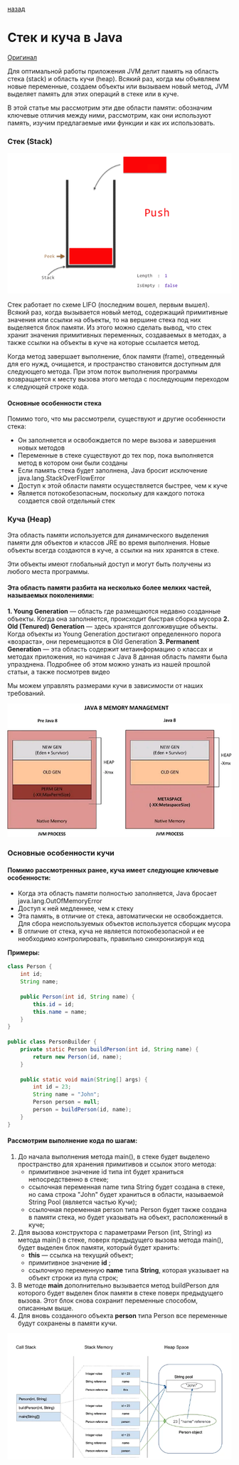 [назад](questions_of_interview.md)

# Стек и куча в Java

[Оригинал](https://topjava.ru/blog/stack-and-heap-in-java)

Для оптимальной работы приложения JVM делит память на область стека (stack) и область кучи (heap). Всякий раз, когда мы
объявляем новые переменные, создаем объекты или вызываем новый метод, JVM выделяет память для этих операций в стеке или
в куче.

В этой статье мы рассмотрим эти две области памяти: обозначим ключевые отличия между ними, рассмотрим, как они
используют память, изучим предлагаемые ими функции и как их использовать.

### Стек (Stack)

![PROgrammer-Stack_1.gif](assets%2Fimages%2Fstack-and-heap-in-java%2FPROgrammer-Stack_1.gif)

Стек работает по схеме LIFO (последним вошел, первым вышел). Всякий раз, когда вызывается новый метод, содержащий
примитивные значения или ссылки на объекты, то на вершине стека под них выделяется блок памяти. Из этого можно сделать
вывод, что стек хранит значения примитивных переменных, создаваемых в методах, а также ссылки на объекты в куче на
которые ссылается метод.

Когда метод завершает выполнение, блок памяти (frame), отведенный для его нужд, очищается, и пространство становится
доступным для следующего метода. При этом поток выполнения программы возвращается к месту вызова этого метода с
последующим переходом к следующей строке кода.

#### Основные особенности стека

Помимо того, что мы рассмотрели, существуют и другие особенности стека:

- Он заполняется и освобождается по мере вызова и завершения новых методов
- Переменные в стеке существуют до тех пор, пока выполняется метод в котором они были созданы
- Если память стека будет заполнена, Java бросит исключение java.lang.StackOverFlowError
- Доступ к этой области памяти осуществляется быстрее, чем к куче
- Является потокобезопасным, поскольку для каждого потока создается свой отдельный стек

### Куча (Heap)

Эта область памяти используется для динамического выделения памяти для объектов и классов JRE во время выполнения. Новые
объекты всегда создаются в куче, а ссылки на них хранятся в стеке.

Эти объекты имеют глобальный доступ и могут быть получены из любого места программы.

#### Эта область памяти разбита на несколько более мелких частей, называемых поколениями:

**1. Young Generation** — область где размещаются недавно созданные объекты. Когда она заполняется, происходит быстрая
сборка мусора
**2. Old (Tenured) Generation** — здесь хранятся долгоживущие объекты. Когда объекты из Young Generation достигают
определенного порога «возраста», они перемещаются в Old Generation
**3. Permanent Generation** — эта область содержит метаинформацию о классах и методах приложения, но начиная с Java 8
данная область памяти была упразднена. Подробнее об этом можно узнать из нашей прошлой статьи, а также посмотрев видео

Мы можем управлять размерами кучи в зависимости от наших требований.

![3134-4634-b335-353038373763.png](assets%2Fimages%2Fstack-and-heap-in-java%2F3134-4634-b335-353038373763.png)

### Основные особенности кучи

#### Помимо рассмотренных ранее, куча имеет следующие ключевые особенности:

* Когда эта область памяти полностью заполняется, Java бросает java.lang.OutOfMemoryError
* Доступ к ней медленнее, чем к стеку
* Эта память, в отличие от стека, автоматически не освобождается. Для сбора неиспользуемых объектов используется
  сборщик мусора
* В отличие от стека, куча не является потокобезопасной и ее необходимо контролировать, правильно синхронизируя код

**Примеры:**

```java
class Person {
    int id;
    String name;

    public Person(int id, String name) {
        this.id = id;
        this.name = name;
    }
}

public class PersonBuilder {
    private static Person buildPerson(int id, String name) {
        return new Person(id, name);
    }

    public static void main(String[] args) {
        int id = 23;
        String name = "John";
        Person person = null;
        person = buildPerson(id, name);
    }
}
```

#### Рассмотрим выполнение кода по шагам:

1. До начала выполнения метода main(), в стеке будет выделено пространство для хранения примитивов и ссылок этого
   метода:
    * примитивное значение id типа int будет храниться непосредственно в стеке;
    * ссылочная переменная name типа String будет создана в стеке, но сама строка "John" будет храниться в области,
      называемой String Pool (является частью Кучи);
    * ссылочная переменная person типа Person будет также создана в памяти стека, но будет указывать на объект,
      расположенный в куче;
2. Для вызова конструктора с параметрами Person (int, String) из метода main() в стеке, поверх предыдущего вызова метода
   main(), будет выделен блок памяти, который будет хранить:
    * **this** — ссылка на текущий объект;
    * примитивное значение **id** ;
    * ссылочную переменную **name** типа **String**, которая указывает на объект строки из пула строк;
3. В методе **main** дополнительно вызывается метод buildPerson для которого будет выделен блок памяти в стеке поверх
   предыдущего вызова. Этот блок снова сохранит переменные способом, описанным выше.
4. Для вновь созданного объекта **person** типа Person все переменные будут сохранены в памяти кучи.

![java-heap-stack-diag.png](assets%2Fimages%2Fstack-and-heap-in-java%2Fjava-heap-stack-diag.png)